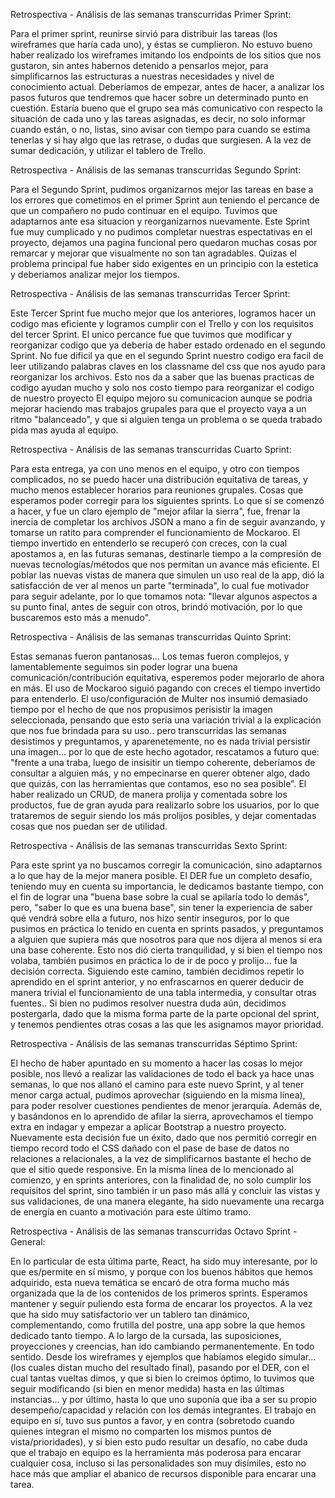 Retrospectiva - Análisis de las semanas transcurridas Primer Sprint:

Para el primer sprint, reunirse sirvió para distribuir las tareas (los wireframes que haría cada uno), y éstas se cumplieron.
No estuvo bueno haber realizado los wireframes imitando los endpoints de los sitios que nos gustaron, sin antes habernos detenido a pensarlos mejor, para simplificarnos las estructuras a nuestras necesidades y nivel de conocimiento actual.
Deberíamos de empezar, antes de hacer, a analizar los pasos futuros que tendremos que hacer sobre un determinado punto en cuestión.
Estaría bueno que el grupo sea más comunicativo con respecto la situación de cada uno y las tareas asignadas, es decir, no solo informar cuando están, o no, listas, sino avisar con tiempo para cuando se estima tenerlas y si hay algo que las retrase, o dudas que surgiesen.
A la vez de sumar dedicación, y utilizar el tablero de Trello.

Retrospectiva - Análisis de las semanas transcurridas Segundo Sprint:

Para el Segundo Sprint, pudimos organizarnos mejor las tareas en base a los errores que cometimos en el primer Sprint aun teniendo el percance de que un compañero no pudo continuar en el equipo. Tuvimos que adaptarnos ante esa situacion y reorganizarnos nuevamente.
Este Sprint fue muy cumplicado y no pudimos completar nuestras espectativas en el proyecto, dejamos una pagina funcional pero quedaron muchas cosas por remarcar y mejorar que visualmente no son tan agradables. Quizas el problema principal fue haber sido exigentes en un principio con la estetica y deberiamos analizar mejor los tiempos.

Retrospectiva - Análisis de las semanas transcurridas Tercer Sprint:

Este Tercer Sprint fue mucho mejor que los anteriores, logramos hacer un codigo mas eficiente y logramos cumplir con el Trello y con los requisitos del tercer Sprint. El unico percance fue que tuvimos que modificar y reorganizar codigo que ya deberia de haber estado ordenado en el segundo Sprint. No fue dificil ya que en el segundo Sprint nuestro codigo era facil de leer utilizando palabras claves en los classname del css que nos ayudo para reorganizar los archivos. Esto nos da a saber que las buenas practicas de codigo ayudan mucho y solo nos costo tiempo para reorganizar el codigo de nuestro proyecto
El equipo mejoro su comunicacion aunque se podria mejorar haciendo mas trabajos grupales para que el proyecto vaya a un ritmo "balanceado", y que si alguien tenga un problema o se queda trabado pida mas ayuda al equipo.

Retrospectiva - Análisis de las semanas transcurridas Cuarto Sprint:

Para esta entrega, ya con uno menos en el equipo, y otro con tiempos complicados, no se puedo hacer una distribución equitativa de 
tareas, y mucho menos establecer horarios para reuniones grupales. Cosas que esperamos poder corregir para los siguientes sprints.
Lo que sí se comenzó a hacer, y fue un claro ejemplo de "mejor afilar la sierra", fue, frenar la inercia de completar los archivos 
JSON a mano a fin de seguir avanzando, y tomarse un ratito para comprender el funcionamiento de Mockaroo. El tiempo invertido en entenderlo se recuperó con creces, con la cual apostamos a, en las futuras semanas, destinarle tiempo a la compresión de nuevas tecnologías/métodos que nos permitan un avance más eficiente. El poblar las nuevas vistas de manera que simulen un uso real de la
app, dió la satisfacción de ver al menos un parte "terminada", lo cual fue motivador para seguir adelante, por lo que tomamos nota:
"llevar algunos aspectos a su punto final, antes de seguir con otros, brindó motivación, por lo que buscaremos esto más a menudo".

Retrospectiva - Análisis de las semanas transcurridas Quinto Sprint:

Estas semanas fueron pantanosas... Los temas fueron complejos, y lamentablemente seguimos sin poder lograr una buena comunicación/contribución equitativa, esperemos poder mejorarlo de ahora en más. El uso de Mockaroo siguió pagando con creces el tiempo invertido para entenderlo. El uso/configuración de Multer nos insumió demasiado tiempo por el hecho de que nos propusimos perisistir la imagen seleccionada, pensando que esto sería una variación trivial a la explicación que nos fue brindada para su uso.. pero transcurridas las semanas desistimos y preguntamos, y aparenetemente, no es nada trivial persistir una imagen... por lo que de este hecho agotador, rescatamos a futuro que: "frente a una traba, luego de insisitir un tiempo coherente, deberíamos de consultar a alguien más, y no empecinarse en querer obtener algo, dado que quizás, con las herramientas que contamos, eso no sea posible".
El haber realizado un CRUD, de manera prolija y comentada sobre los productos, fue de gran ayuda para realizarlo sobre los usuarios, por lo que trataremos de seguir siendo los más prolijos posibles, y dejar comentadas cosas que nos puedan ser de utilidad.

Retrospectiva - Análisis de las semanas transcurridas Sexto Sprint:

Para este sprint ya no buscamos corregir la comunicación, sino adaptarnos a lo que hay de la mejor manera posible. 
El DER fue un completo desafío, teniendo muy en cuenta su importancia, le dedicamos bastante tiempo, con el fin de lograr una "buena base sobre la cual se apilaría todo lo demás", pero, "saber lo que es una buena base", sin tener la experiencia de saber qué vendrá sobre ella a futuro, nos hizo sentir inseguros, por lo que pusimos en práctica lo tenido en cuenta en sprints pasados, y preguntamos a alguien que supiera más que nosotros para que nos dijera al menos si era una base coherente. Esto nos dió cierta tranquilidad, y si bien el tiempo nos volaba, también pusimos en práctica lo de ir de poco y prolijo... fue la decisión correcta.
Siguiendo este camino, también decidimos repetir lo aprendido en el sprint anterior, y no enfrascarnos en querer deducir de manera trivial el funcionamiento de una tabla intermedia, y consultar otras fuentes.. Si bien no pudimos resolver nuestra duda aún, decidimos postergarla, dado que la misma forma parte de la parte opcional del sprint, y tenemos pendientes otras cosas a las que les asignamos mayor prioridad.

Retrospectiva - Análisis de las semanas transcurridas Séptimo Sprint:

El hecho de haber apuntado en su momento a hacer las cosas lo mejor posible, nos llevó a realizar las validaciones de todo el back ya hace unas semanas, lo que nos allanó el camino para este nuevo Sprint, y al tener menor carga actual, pudimos aprovechar (siguiendo en la misma línea), para poder resolver cuestiones pendientes de menor jerarquía. Además de, y basándonos en lo aprendido de afilar la sierra, aprovechamos el tiempo extra en indagar y empezar a aplicar Bootstrap a nuestro proyecto. Nuevamente esta decisión fue un éxito, dado que nos permitió corregir en tiempo record todo el CSS dañado con el pase de base de datos no relaciones a relacionales, a la vez de simplificarnos bastante el hecho de que el sitio quede responsive.
En la misma línea de lo mencionado al comienzo, y en sprints anteriores, con la finalidad de, no solo cumplir los requisitos del sprint, sino también ir un paso más allá y concluir las vistas y sus validaciones, de una manera elegante, ha sido nuevamente una recarga de energía en cuanto a motivación para este último tramo.

Retrospectiva - Análisis de las semanas transcurridas Octavo Sprint - General:

En lo particular de esta última parte, React, ha sido muy interesante, por lo que es/permite en sí mismo, y porque con los buenos hábitos que hemos adquirido, esta nueva temática se encaró de otra forma mucho más organizada que la de los contenidos de los primeros sprints. Esperamos mantener y seguir puliendo esta forma de encarar los proyectos.
 A la vez que ha sido muy satisfactorio ver un tablero tan dinámico, complementando, como frutilla del postre, una app sobre la que hemos dedicado tanto tiempo. 
 A lo largo de la cursada, las suposiciones, proyecciones y creencias, han ido cambiando permanentemente. En todo sentido. Desde los wireframes y ejemplos que habíamos elegido simular... (los cuales distan mucho del resultado final), pasando por el DER, con el cual tantas vueltas dimos, y que si bien lo creimos óptimo, lo tuvimos que seguir modificando (si bien en menor medida) hasta en las últimas instancias... y por último, hasta lo que uno suponía que iba a ser su propio desempeño/capacidad y relación con los demás integrantes.
 El trabajo en equipo en sí, tuvo sus puntos a favor, y en contra (sobretodo cuando quienes integran el mismo no comparten los mismos puntos de vista/prioridades), y si bien esto pudo resultar un desafío, no cabe duda que el trabajo en equipo es la herramienta más poderosa para encarar cualquier cosa, incluso si las personalidades son muy disímiles, esto no hace más que ampliar el abanico de recursos disponible para encarar una tarea.
 
